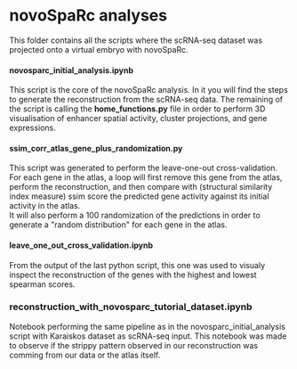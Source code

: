 # novoSpaRc analyses
This folder contains all the scripts where the scRNA-seq dataset was projected onto a virtual embryo with novoSpaRc.

#### novosparc_initial_analysis.ipynb
This script is the core of the novoSpaRc analysis. In it you will find the steps to generate the reconstruction from the scRNA-seq data.
The remaining of the script is calling the **home_functions.py** file in order to perform 3D visualisation of enhancer spatial activity, cluster projections, and gene expressions.
#### ssim_corr_atlas_gene_plus_randomization.py
This script was generated to perform the leave-one-out cross-validation. For each gene in the atlas, a loop will first remove this gene from the atlas, perform the reconstruction, and then compare with (structural similarity index measure) ssim score the predicted gene activity against its initial activity in the atlas. <br>
It will also perform a 100 randomization of the predictions in order to generate a "random distribution" for each gene in the atlas.
#### leave_one_out_cross_validation.ipynb
From the output of the last python script, this one was used to visualy inspect the reconstruction of the genes with the highest and lowest spearman scores. 
### reconstruction_with_novosparc_tutorial_dataset.ipynb
Notebook performing the same pipeline as in the novosparc_initial_analysis script with Karaiskos dataset as scRNA-seq input. This notebook was made to observe if the strippy pattern observed in our reconstruction was comming from our data or the atlas itself.
